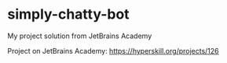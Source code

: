 # simply-chatty-bot

My project solution from JetBrains Academy

Project on JetBrains Academy:
https://hyperskill.org/projects/126

